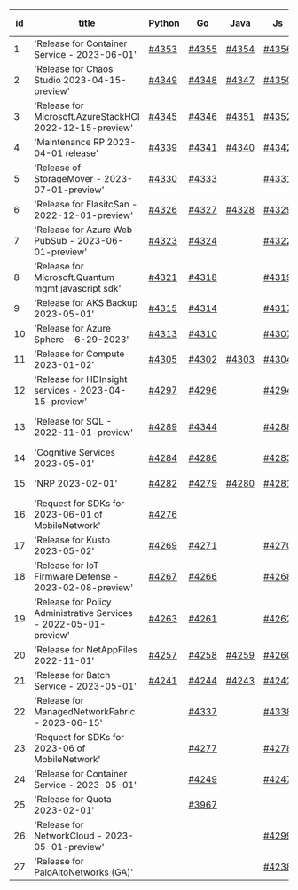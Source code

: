 | id | title | Python | Go | Java | Js | created date | target date | status |
| ------ | ------ | ------ | ------ | ------ | ------ | ------ | ------ | :-----: |
| 1 | 'Release for Container Service - 2023-06-01'  | [#4353](https://github.com/Azure/sdk-release-request/issues/4353)  | [#4355](https://github.com/Azure/sdk-release-request/issues/4355)  | [#4354](https://github.com/Azure/sdk-release-request/issues/4354)  | [#4356](https://github.com/Azure/sdk-release-request/issues/4356)  | 07-21 | 08-25 |  |
| 2 | 'Release for Chaos Studio 2023-04-15-preview'  | [#4349](https://github.com/Azure/sdk-release-request/issues/4349)  | [#4348](https://github.com/Azure/sdk-release-request/issues/4348)  | [#4347](https://github.com/Azure/sdk-release-request/issues/4347)  | [#4350](https://github.com/Azure/sdk-release-request/issues/4350)  | 07-20 | 08-25 |  |
| 3 | 'Release for Microsoft.AzureStackHCI 2022-12-15-preview'  | [#4345](https://github.com/Azure/sdk-release-request/issues/4345)  | [#4346](https://github.com/Azure/sdk-release-request/issues/4346)  | [#4351](https://github.com/Azure/sdk-release-request/issues/4351)  | [#4352](https://github.com/Azure/sdk-release-request/issues/4352)  | 07-19 | 08-25 |  |
| 4 | 'Maintenance RP 2023-04-01 release'  | [#4339](https://github.com/Azure/sdk-release-request/issues/4339)  | [#4341](https://github.com/Azure/sdk-release-request/issues/4341)  | [#4340](https://github.com/Azure/sdk-release-request/issues/4340)  | [#4342](https://github.com/Azure/sdk-release-request/issues/4342)  | 07-15 | 08-25 |  |
| 5 | 'Release of StorageMover - 2023-07-01-preview'  | [#4330](https://github.com/Azure/sdk-release-request/issues/4330)  | [#4333](https://github.com/Azure/sdk-release-request/issues/4333)  |  | [#4331](https://github.com/Azure/sdk-release-request/issues/4331)  | 07-11 | 07-28 |  |
| 6 | 'Release for ElasitcSan - 2022-12-01-preview'  | [#4326](https://github.com/Azure/sdk-release-request/issues/4326)  | [#4327](https://github.com/Azure/sdk-release-request/issues/4327)  | [#4328](https://github.com/Azure/sdk-release-request/issues/4328)  | [#4329](https://github.com/Azure/sdk-release-request/issues/4329)  | 07-11 | 07-28 |  |
| 7 | 'Release for Azure Web PubSub - 2023-06-01-preview'  | [#4323](https://github.com/Azure/sdk-release-request/issues/4323)  | [#4324](https://github.com/Azure/sdk-release-request/issues/4324)  |  | [#4322](https://github.com/Azure/sdk-release-request/issues/4322)  | 07-10 | 07-28 |  |
| 8 | 'Release for Microsoft.Quantum mgmt javascript sdk'  | [#4321](https://github.com/Azure/sdk-release-request/issues/4321)  | [#4318](https://github.com/Azure/sdk-release-request/issues/4318)  |  | [#4319](https://github.com/Azure/sdk-release-request/issues/4319)  | 07-07 | 07-28 |  |
| 9 | 'Release for AKS Backup 2023-05-01'  | [#4315](https://github.com/Azure/sdk-release-request/issues/4315)  | [#4314](https://github.com/Azure/sdk-release-request/issues/4314)  |  | [#4317](https://github.com/Azure/sdk-release-request/issues/4317)  | 07-03 | 07-28 |  |
| 10 | 'Release for Azure Sphere - 6-29-2023'  | [#4313](https://github.com/Azure/sdk-release-request/issues/4313)  | [#4310](https://github.com/Azure/sdk-release-request/issues/4310)  |  | [#4307](https://github.com/Azure/sdk-release-request/issues/4307)  | 06-29 | 07-28 |  |
| 11 | 'Release for Compute 2023-01-02'  | [#4305](https://github.com/Azure/sdk-release-request/issues/4305)  | [#4302](https://github.com/Azure/sdk-release-request/issues/4302)  | [#4303](https://github.com/Azure/sdk-release-request/issues/4303)  | [#4304](https://github.com/Azure/sdk-release-request/issues/4304)  | 06-29 | 07-28 |  |
| 12 | 'Release for HDInsight services - 2023-04-15-preview'  | [#4297](https://github.com/Azure/sdk-release-request/issues/4297)  | [#4296](https://github.com/Azure/sdk-release-request/issues/4296)  |  | [#4294](https://github.com/Azure/sdk-release-request/issues/4294)  | 06-28 | 07-28 |  |
| 13 | 'Release for SQL - 2022-11-01-preview'  | [#4289](https://github.com/Azure/sdk-release-request/issues/4289)  | [#4344](https://github.com/Azure/sdk-release-request/issues/4344)  |  | [#4288](https://github.com/Azure/sdk-release-request/issues/4288)  | 06-27 | 07-28 | Hold on by Python/ |
| 14 | 'Cognitive Services 2023-05-01'  | [#4284](https://github.com/Azure/sdk-release-request/issues/4284)  | [#4286](https://github.com/Azure/sdk-release-request/issues/4286)  |  | [#4283](https://github.com/Azure/sdk-release-request/issues/4283)  | 06-27 | 07-28 |  |
| 15 | 'NRP 2023-02-01'  | [#4282](https://github.com/Azure/sdk-release-request/issues/4282)  | [#4279](https://github.com/Azure/sdk-release-request/issues/4279)  | [#4280](https://github.com/Azure/sdk-release-request/issues/4280)  | [#4281](https://github.com/Azure/sdk-release-request/issues/4281)  | 06-26 | 07-28 |  |
| 16 | 'Request for SDKs for 2023-06-01 of MobileNetwork'  | [#4276](https://github.com/Azure/sdk-release-request/issues/4276)  |  |  |  | 06-26 | 07-28 |  |
| 17 | 'Release for Kusto 2023-05-02'  | [#4269](https://github.com/Azure/sdk-release-request/issues/4269)  | [#4271](https://github.com/Azure/sdk-release-request/issues/4271)  |  | [#4270](https://github.com/Azure/sdk-release-request/issues/4270)  | 06-25 | 07-28 |  |
| 18 | 'Release for IoT Firmware Defense - 2023-02-08-preview'  | [#4267](https://github.com/Azure/sdk-release-request/issues/4267)  | [#4266](https://github.com/Azure/sdk-release-request/issues/4266)  |  | [#4268](https://github.com/Azure/sdk-release-request/issues/4268)  | 06-23 | 07-28 |  |
| 19 | 'Release for Policy Administrative Services - 2022-05-01-preview'  | [#4263](https://github.com/Azure/sdk-release-request/issues/4263)  | [#4261](https://github.com/Azure/sdk-release-request/issues/4261)  |  | [#4262](https://github.com/Azure/sdk-release-request/issues/4262)  | 06-21 | 07-28 |  |
| 20 | 'Release for NetAppFiles 2022-11-01'  | [#4257](https://github.com/Azure/sdk-release-request/issues/4257)  | [#4258](https://github.com/Azure/sdk-release-request/issues/4258)  | [#4259](https://github.com/Azure/sdk-release-request/issues/4259)  | [#4260](https://github.com/Azure/sdk-release-request/issues/4260)  | 06-21 | 07-28 |  |
| 21 | 'Release for Batch Service - 2023-05-01'  | [#4241](https://github.com/Azure/sdk-release-request/issues/4241)  | [#4244](https://github.com/Azure/sdk-release-request/issues/4244)  | [#4243](https://github.com/Azure/sdk-release-request/issues/4243)  | [#4242](https://github.com/Azure/sdk-release-request/issues/4242)  | 06-13 | 07-28 |  |
| 22 | 'Release for ManagedNetworkFabric - 2023-06-15'  |  | [#4337](https://github.com/Azure/sdk-release-request/issues/4337)  |  | [#4338](https://github.com/Azure/sdk-release-request/issues/4338)  | 07-13 | 07-28 |  |
| 23 | 'Request for SDKs for 2023-06 of MobileNetwork'  |  | [#4277](https://github.com/Azure/sdk-release-request/issues/4277)  |  | [#4278](https://github.com/Azure/sdk-release-request/issues/4278)  | 06-26 | 07-28 |  |
| 24 | 'Release for Container Service - 2023-05-01'  |  | [#4249](https://github.com/Azure/sdk-release-request/issues/4249)  |  | [#4247](https://github.com/Azure/sdk-release-request/issues/4247)  | 06-14 | 07-28 |  |
| 25 | 'Release for Quota 2023-02-01'  |  | [#3967](https://github.com/Azure/sdk-release-request/issues/3967)  |  |  | 03-22 | 04-28 | Hold on by Go/ |
| 26 | 'Release for NetworkCloud - 2023-05-01-preview'  |  |  |  | [#4299](https://github.com/Azure/sdk-release-request/issues/4299)  | 06-28 | 07-28 |  |
| 27 | 'Release for PaloAltoNetworks (GA)'  |  |  |  | [#4238](https://github.com/Azure/sdk-release-request/issues/4238)  | 06-09 | 07-14 |  |
